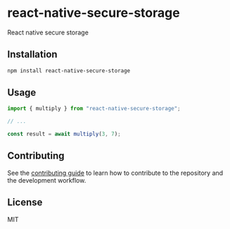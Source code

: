 # react-native-secure-storage

React native secure storage

## Installation

```sh
npm install react-native-secure-storage
```

## Usage

```js
import { multiply } from "react-native-secure-storage";

// ...

const result = await multiply(3, 7);
```

## Contributing

See the [contributing guide](CONTRIBUTING.md) to learn how to contribute to the repository and the development workflow.

## License

MIT
